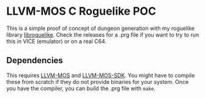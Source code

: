 # LLVM-MOS C Roguelike POC

This is a simple proof of concept of dungeon generation with my roguelike
library [libroguelike](https://github.com/MichaelMackus/libroguelike). Check
the releases for a .prg file if you want to try to run this in VICE (emulator)
or on a real C64.

## Dependencies

This requires [LLVM-MOS](https://github.com/llvm-mos/llvm-mos) and
[LLVM-MOS-SDK](https://github.com/llvm-mos/llvm-mos-sdk). You might have to
compile these from scratch if they do not provide binaries for your system.
Once you have the compiler, you can build the .prg file with `make`.
